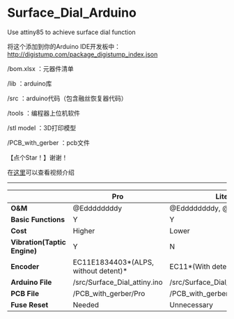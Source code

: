 # Surface_Dial_Arduino

Use attiny85 to achieve surface dial function

将这个添加到你的Arduino IDE开发板中：http://digistump.com/package_digistump_index.json

/bom.xlsx ：元器件清单

/lib ：arduino库

/src ：arduino代码（包含融丝恢复器代码）

/tools ：编程器上位机软件

/stl model ：3D打印模型

/PCB_with_gerber ：pcb文件

【点个Star！】谢谢！

在[这里](https://www.bilibili.com/video/BV17K411W78w/)可以查看视频介绍

------

|                              | Pro                                  | Lite                              |
| ---------------------------- | ------------------------------------ | --------------------------------- |
| **O&M**                      | @Eddddddddy            | @Eddddddddy, @leostudiooo         |
| **Basic Functions**          | Y                                    | Y                                 |
| **Cost**                     | Higher                               | Lower                             |
| **Vibration(Taptic Engine)** | Y                                    | N                                 |
| **Encoder**                  | EC11E1834403*(ALPS, without detent)* | EC11*(With detent)*               |
| **Arduino File**             | /src/Surface_Dial_attiny.ino         | /src/Surface_Dial_attiny_Lite.ino |
| **PCB File**                 | /PCB_with_gerber/Pro | /PCB_with_gerber/Lite |
| **Fuse Reset**               | Needed                               | Unnecessary                       |
